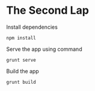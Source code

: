 # The Second Lap

Install dependencies

`npm install`

Serve the app using command

`grunt serve`

Build the app

`grunt build`
